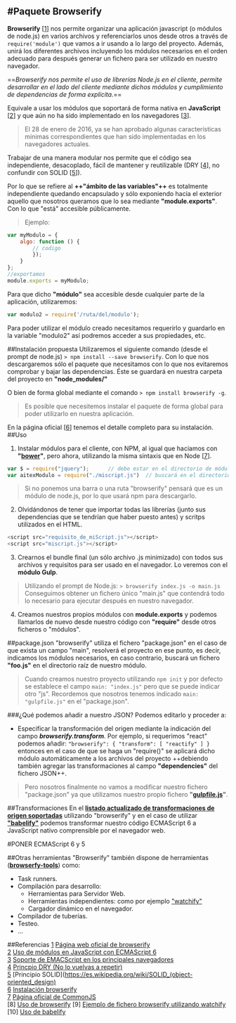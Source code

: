 #Paquete Browserify
---
**Browserify** [[1]] nos permite organizar una aplicación javascript (o módulos de node.js) en varios archivos y referenciarlos unos desde otros a través de `require('module')` que vamos a ir usando a lo largo del proyecto. Además, unirá los diferentes archivos incluyendo los módulos necesarios en el orden adecuado para después generar un fichero para ser utilizado en nuestro navegador.  

==*Browserify nos permite el uso de librerías Node.js en el cliente, permite desarrollar en el lado del cliente mediante dichos módulos y cumplimiento de dependencias de forma explícita.*==  

Equivale a usar los módulos que soportará de forma nativa en **JavaScript** [[2]] y que aún no ha sido implementado en los navegadores [[3]].  
> El 28 de enero de 2016, ya se han aprobado algunas características mínimas correspondientes que han sido implementadas en los navegadores actuales.  




Trabajar de una manera modular nos permite que el código sea independiente, desacoplado, fácil de mantener y reutilizable (DRY [[4]], no confundir con SOLID [[5]]).

Por lo que se refiere al **++"ámbito de las variables"++** es totalmente independiente quedando encapsulado y sólo exponiendo hacia el exterior aquello que nosotros queramos que lo sea mediante **"module.exports"**. Con lo que "está" accesible públicamente.
>Ejemplo:  
```javascript
var myModulo = {
    algo: function () {
        // codigo
        });
    }
};
//exportamos
module.exports = myModulo;
```

Para que dicho **"módulo"** sea accesible desde cualquier parte de la aplicación, utilizaremos:
```javascript
var modulo2 = require('/ruta/del/modulo');
```
Para poder utilizar el módulo creado necesitamos requerirlo y guardarlo en la variable "modulo2" así
podremos acceder a sus propiedades, etc.


##Instalación propuesta
Utilizaremos el siguiente comando (desde el prompt de node.js) `> npm install --save browserify`.   Con lo que nos descargaremos sólo el paquete que necesitamos con lo que nos evitaremos comprobar y bajar las dependencias. Éste se guardará en nuestra carpeta del proyecto en **"node_modules/"** 

O bien de forma global mediante el comando `> npm install browserify -g`.  
>Es posible que necesitemos instalar el paquete de forma global para poder utilizarlo en nuestra aplicación.  

En la página oficial [[6]] tenemos el detalle completo para su instalación.  
##Uso
1. Instalar módulos para el cliente, con NPM, al igual que hacíamos con **"[bower][enlaceBower]"**, pero ahora, utilizando la misma sintaxis que en Node [[7]].  
```javascript
var $ = require("jquery");		// debe estar en el directorio de módulos descargados
var aitexModulo = require("./miscript.js")	// buscará en el directorio aitexModulo.js
```  
> Si no ponemos una barra o una ruta "browserify" pensará que es un módulo de node.js, por lo que usará npm para descargarlo.

2. Olvidándonos de tener que importar todas las librerías (junto sus dependencias que se tendrían que haber puesto antes) y scritps utilizados en el HTML.
```javascript
<script src="requisito_de_miScript.js"></script>
<script src="miscript.js"></script>
```
3. Crearnos el bundle final (un sólo archivo .js minimizado) con todos sus archivos y requisitos para ser usado en el navegador. Lo veremos con el **módulo Gulp**.  
> 
> 
> Utilizando el prompt de Node.js: `> browserify index.js -o main.js`  
> Conseguimos obtener un fichero único "main.js" que contendrá todo lo necesario para ejecutar después en nuestro navegador.
4. Creamos nuestros propios módulos con **module.exports** y podemos llamarlos de nuevo desde nuestro código con **"require"** desde otros ficheros o "módulos".

##package.json
"browserify" utiliza el fichero "package.json" en el caso de que exista un campo "main", resolverá el proyecto en ese punto, es decir, indicamos los módulos necesarios, en caso contrario, buscará un fichero **"foo.js"** en el directorio raíz de nuestro módulo.
> Cuando creamos nuestro proyecto utilizando `npm init` y por defecto se establece el campo `main: "index.js"` pero que se puede indicar otro "js".
> Recordemos que nosotros tenemos indicado `main: "gulpfile.js"` en el "package.json".

###¿Qué podemos añadir a nuestro JSON?
Podemos editarlo y proceder a:
+ Especificar la transformación del origen mediante la indicación del campo ***browserify.transform***. Por ejemplo, si requerimos "react" podemos añadir: `"browserify": { "transform": [ "reactify" ] }` entonces en el caso de que se haga un "require()" se aplicará dicho módulo automáticamente a los archivos del proyecto ++debiendo también agregar las transformaciones al campo **"dependencies"** del fichero JSON++.

> Pero nosotros finalmente no vamos a modificar nuestro fichero "package.json" ya que utilizamos nuestro propio fichero **"[gulpfile.js][fichero_gulpfile.js]"**.

##Transformaciones 
En el **[listado actualizado de transformaciones de origen soportadas][enlaceTransformaciones]** utilizando "browserify" y en el caso de utilizar **["babelify"][ficheroBabelify]** podemos transformar nuestro código ECMAScript 6 a JavaScript nativo comprensible por el navegador web.

#PONER ECMAScript 6 y 5

##Otras herramientas
"Browserify" también dispone de herramientas (**[browserfy-tools][enlaceBrowserifyTools]**) como:
+ Task runners.
+ Compilación para desarrollo:
	+ Herramientas para Servidor Web.
	+ Herramientas independientes: como por ejemplo ["watchify"][ficheroWatchify]
	+ Cargador dinámico en el navegador.
+ Compilador de tuberías.
+ Testeo.
+ ...

##Referencias
[1] [Página web oficial de browserify](http://browserify.org/)  
[2] [Uso de módulos en JavaScript con ECMAScript 6](http://www.2ality.com/2013/11/es6-modules-browsers.html)  
[3] [Soporte de EMACScript en los principales navegadores](http://kangax.github.io/compat-table/es6/)  
[4] [Princpio DRY (No lo vuelvas a repetir)](https://en.wikipedia.org/wiki/Don%27t_repeat_yourself)  
[5] [Principio SOLID](https://es.wikipedia.org/wiki/SOLID_(object-oriented_design)  
[6] [Instalación browserify](https://www.npmjs.com/package/browserify)  
[7] [Página oficial de CommonJS](http://www.commonjs.org/)  
[8] [Uso de browserify](http://blog.koalite.com/2014/09/como-utilizar-reactjs-con-browserify/)
[9] [Ejemplo de fichero browserify utilizando watchify](https://github.com/gulpjs/gulp/blob/master/docs/recipes/fast-browserify-builds-with-watchify.md)
 [10] [Uso de babelify](6_babelify.md)
<!-- Enlaces y referencias del documento -->
[1]:http://browserify.org/
[2]:http://www.2ality.com/2013/11/es6-modules-browsers.html
[3]:http://kangax.github.io/compat-table/es6/
[4]:https://en.wikipedia.org/wiki/Don%27t_repeat_yourself
[5]:https://es.wikipedia.org/wiki/SOLID_(object-oriented_design)
[6]:https://www.npmjs.com/package/browserify
[7]:http://www.commonjs.org/
[enlaceBower]:http://bower.io/
[fichero_gulpfile.js]: 2_1_gulpfile.md
[enlaceTransformaciones]:https://github.com/substack/node-browserify/wiki/list-of-transforms
[enlaceBrowserifyTools]:https://github.com/substack/node-browserify/wiki/browserify-tools
[ficheroWatchify]:3_watchify.md
[ficheroBabelify]:6_babelify.md
